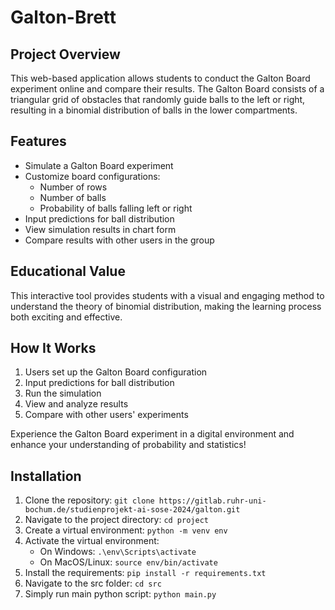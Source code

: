 # Galton-Brett

## Project Overview

This web-based application allows students to conduct the Galton Board experiment online and compare their results. The Galton Board consists of a triangular grid of obstacles that randomly guide balls to the left or right, resulting in a binomial distribution of balls in the lower compartments.

## Features

- Simulate a Galton Board experiment
- Customize board configurations:
  - Number of rows
  - Number of balls
  - Probability of balls falling left or right
- Input predictions for ball distribution
- View simulation results in chart form
- Compare results with other users in the group

## Educational Value

This interactive tool provides students with a visual and engaging method to understand the theory of binomial distribution, making the learning process both exciting and effective.

## How It Works

1. Users set up the Galton Board configuration
2. Input predictions for ball distribution
3. Run the simulation
4. View and analyze results
5. Compare with other users' experiments

Experience the Galton Board experiment in a digital environment and enhance your understanding of probability and statistics!

## Installation
 

1. Clone the repository: `git clone https://gitlab.ruhr-uni-bochum.de/studienprojekt-ai-sose-2024/galton.git`
2. Navigate to the project directory: `cd project`
3. Create a virtual environment: `python -m venv env`
4. Activate the virtual environment:
    - On Windows: `.\env\Scripts\activate`
    - On MacOS/Linux: `source env/bin/activate`
5. Install the requirements: `pip install -r requirements.txt`
6. Navigate to the src folder: `cd src`
7. Simply run main python script: `python main.py`

 

